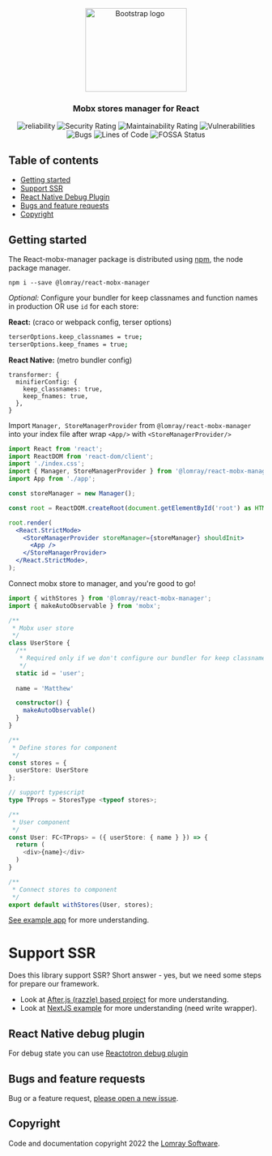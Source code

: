 <p align="center">
    <img  src="https://user-images.githubusercontent.com/95251720/180519123-eb8a36e7-e7af-41f2-9a01-ae6d6b6a94f3.svg" alt="Bootstrap logo" width="200" height="165">
</p>

<h3 align='center'>Mobx stores manager for React</h3>

<p align="center">
  <img src="https://sonarcloud.io/api/project_badges/measure?project=Lomray-Software_react-mobx-manager&metric=reliability_rating" alt="reliability">
  <img src="https://sonarcloud.io/api/project_badges/measure?project=Lomray-Software_react-mobx-manager&metric=security_rating" alt="Security Rating">
  <img src="https://sonarcloud.io/api/project_badges/measure?project=Lomray-Software_react-mobx-manager&metric=sqale_rating" alt="Maintainability Rating">
  <img src="https://sonarcloud.io/api/project_badges/measure?project=Lomray-Software_react-mobx-manager&metric=vulnerabilities" alt="Vulnerabilities">
  <img src="https://sonarcloud.io/api/project_badges/measure?project=Lomray-Software_react-mobx-manager&metric=bugs" alt="Bugs">
  <img src="https://sonarcloud.io/api/project_badges/measure?project=Lomray-Software_react-mobx-manager&metric=ncloc" alt="Lines of Code">
  <img src="https://app.fossa.com/api/projects/git%2Bgithub.com%2FLomray-Software%2Freact-mobx-manager.svg?type=small" alt="FOSSA Status">
</p>

## Table of contents

- [Getting started](#getting-started)
- [Support SSR](#support-ssr)
- [React Native Debug Plugin](#react-native-debug-plugin)
- [Bugs and feature requests](#bugs-and-feature-requests)
- [Copyright](#copyright)


## Getting started

The React-mobx-manager package is distributed using [npm](https://www.npmjs.com/), the node package manager.

```
npm i --save @lomray/react-mobx-manager
```

_Optional:_ Configure your bundler for keep classnames and function names in production OR use `id` for each store:
 
**React:** (craco or webpack config, terser options)
```bash
terserOptions.keep_classnames = true;
terserOptions.keep_fnames = true;
```

**React Native:** (metro bundler config)
```
transformer: {
  minifierConfig: {
    keep_classnames: true,
    keep_fnames: true,
  },
}
```

Import `Manager, StoreManagerProvider` from `@lomray/react-mobx-manager` into your index file after wrap `<App/>` with `<StoreManagerProvider/>`

```jsx
import React from 'react';
import ReactDOM from 'react-dom/client';
import './index.css';
import { Manager, StoreManagerProvider } from '@lomray/react-mobx-manager';
import App from './app';

const storeManager = new Manager();

const root = ReactDOM.createRoot(document.getElementById('root') as HTMLElement);

root.render(
  <React.StrictMode>
    <StoreManagerProvider storeManager={storeManager} shouldInit>
      <App />
    </StoreManagerProvider>
  </React.StrictMode>,
);
```

Connect mobx store to manager, and you're good to go!

```typescript
import { withStores } from '@lomray/react-mobx-manager';
import { makeAutoObservable } from 'mobx';

/**
 * Mobx user store
 */
class UserStore {
  /**
   * Required only if we don't configure our bundler for keep classnames and function names 
   */  
  static id = 'user';
    
  name = 'Matthew'

  constructor() {
    makeAutoObservable()
  }
}

/**
 * Define stores for component
 */
const stores = {
  userStore: UserStore
};

// support typescript
type TProps = StoresType <typeof stores>;

/**
 * User component
 */
const User: FC<TProps> = ({ userStore: { name } }) => {
  return (
    <div>{name}</div>
  )
}

/**
 * Connect stores to component
 */
export default withStores(User, stores);
```

[See example app](example) for more understanding.

# Support SSR
Does this library support SSR? Short answer - yes, but we need some steps for prepare our framework.
 - Look at [After.js (razzle) based project](https://github.com/Lomray-Software/microservices-dashboard/blob/staging/src/pages/user/index.tsx#L82) for more understanding.
 - Look at [NextJS example](https://github.com/Lomray-Software/nextjs-mobx-store-manager-example) for more understanding (need write wrapper).

## React Native debug plugin
For debug state you can use [Reactotron debug plugin](https://github.com/Lomray-Software/reactotron-mobx-store-manager) 

## Bugs and feature requests

Bug or a feature request, [please open a new issue](https://github.com/Lomray-Software/react-mobx-manager/issues/new).

## Copyright

Code and documentation copyright 2022 the [Lomray Software](https://lomray.com/). 
